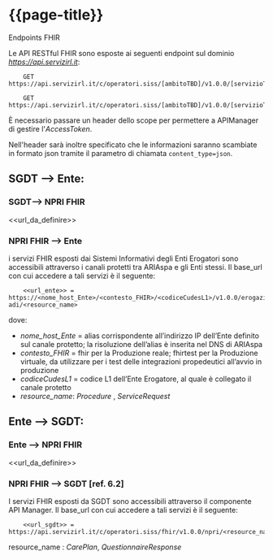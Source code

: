 # {{page-title}}

Endpoints FHIR

Le API RESTful FHIR sono esposte ai seguenti endpoint sul dominio <em>https://api.servizirl.it</em>:

        GET https://api.servizirl.it/c/operatori.siss/[ambitoTBD]/v1.0.0/[servizioTBD]/CarePlan

        GET https://api.servizirl.it/c/operatori.siss/[ambitoTBD]/v1.0.0/[servizioTBD]/QuestionnaireResponse

È necessario passare un header dello scope per permettere a APIManager di gestire l'_AccessToken_.

Nell'header sarà inoltre specificato che le informazioni saranno scambiate in formato json tramite il parametro di chiamata <code>content_type=json</code>.


## SGDT --> Ente:

### SGDT--> NPRI FHIR

<<url_da_definire>>

### NPRI FHIR --> Ente
i servizi FHIR esposti dai Sistemi Informativi degli Enti Erogatori sono accessibili attraverso i canali protetti tra ARIAspa e gli Enti stessi.
Il base_url con cui accedere a tali servizi è il seguente:

        <<url_ente>> = https://<nome_host_Ente>/<contesto_FHIR>/<codiceCudesL1>/v1.0.0/erogazione-adi/<resource_name>

dove:
- _nome\_host\_Ente_ = alias corrispondente all’indirizzo IP dell’Ente definito sul canale protetto; la risoluzione dell’alias è inserita nel DNS di ARIAspa
- _contesto\_FHIR_ = fhir per la Produzione reale; fhirtest per la Produzione virtuale, da utilizzare per i test delle integrazioni propedeutici all’avvio in produzione 
- _codiceCudesL1_ = codice L1 dell’Ente Erogatore, al quale è collegato il canale protetto
- _resource\_name_: _Procedure_ , _ServiceRequest_

## Ente --> SGDT:

### Ente --> NPRI FHIR

 <<url_da_definire>>

### NPRI FHIR --> SGDT [ref. 6.2]
I servizi FHIR esposti da SGDT sono accessibili attraverso il componente API Manager.
Il base_url con cui accedere a tali servizi è il seguente:

        <<url_sgdt>> = https://api.servizirl.it/c/operatori.siss/fhir/v1.0.0/npri/<resource_name> 

resource_name : _CarePlan_, _QuestionnaireResponse_